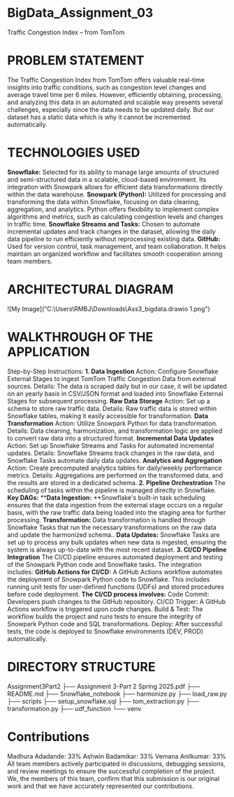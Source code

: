 # BigData_Assignment_03
Traffic Congestion Index – from TomTom

# PROBLEM STATEMENT
The Traffic Congestion Index from TomTom offers valuable real-time insights into traffic conditions, such as congestion level changes and average travel time per 6 miles. However, efficiently obtaining, processing, and analyzing this data in an automated and scalable way presents several challenges, especially since the data needs to be updated daily. But our dataset has a static data which is why it cannot be incremented automatically.

# TECHNOLOGIES USED
**Snowflake:** Selected for its ability to manage large amounts of structured and semi-structured data in a scalable, cloud-based environment. Its integration with Snowpark allows for efficient data transformations directly within the data warehouse.
**Snowpark (Python):** Utilized for processing and transforming the data within Snowflake, focusing on data cleaning, aggregation, and analytics. Python offers flexibility to implement complex algorithms and metrics, such as calculating congestion levels and changes in traffic time.
**Snowflake Streams and Tasks:** Chosen to automate incremental updates and track changes in the dataset, allowing the daily data pipeline to run efficiently without reprocessing existing data.
**GitHub:** Used for version control, task management, and team collaboration. It helps maintain an organized workflow and facilitates smooth cooperation among team members.

# ARCHITECTURAL DIAGRAM
![My Image]("C:\Users\RMBJ\Downloads\Ass3_bigdata.drawio 1.png")

#  WALKTHROUGH OF THE APPLICATION

Step-by-Step Instructions:
**1. Data Ingestion**
Action: Configure Snowflake External Stages to ingest TomTom Traffic Congestion Data from external sources.
Details: The data is scraped daily but in our case, it will be updated on an yearly basis in CSV/JSON format and loaded into Snowflake External Stages for subsequent processing.
**Raw Data Storage**
Action:  Set up a schema to store raw traffic data.
Details: Raw traffic data is stored within Snowflake tables, making it easily accessible for transformation.
**Data Transformation**
Action: Utilize Snowpark Python for data transformation.
Details: Data cleaning, harmonization, and transformation logic are applied to convert raw data into a structured format.
**Incremental Data Updates**
Action: Set up Snowflake Streams and Tasks for automated incremental updates.
Details: Snowflake Streams track changes in the raw data, and Snowflake Tasks automate daily data updates.
**Analytics and Aggregation**
Action: Create precomputed analytics tables for daily/weekly performance metrics.
Details: Aggregations are performed on the transformed data, and the results are stored in a dedicated schema.
**2. Pipeline Orchestration**
The scheduling of tasks within the pipeline is managed directly in Snowflake.
**Key DAGs:**
****Data Ingestion:** **Snowflake's built-in task scheduling ensures that the data ingestion from the external stage occurs on a regular basis, with the raw traffic data being loaded into the staging area for further processing.
**Transformation:** Data transformation is handled through Snowflake Tasks that run the necessary transformations on the raw data and update the harmonized schema..
**Data Updates:** Snowflake Tasks are set up to process any bulk updates when new data is ingested, ensuring the system is always up-to-date with the most recent dataset.
**3. CI/CD Pipeline Integration**
The CI/CD pipeline ensures automated deployment and testing of the Snowpark Python code and Snowflake tasks. The integration includes:
**GitHub Actions for CI/CD:**
 A GitHub Actions workflow automates the deployment of Snowpark Python code to Snowflake. This includes running unit tests for user-defined functions (UDFs) and stored procedures before code deployment.
**The CI/CD process involves:**
Code Commit: Developers push changes to the GitHub repository.
CI/CD Trigger: A GitHub Actions workflow is triggered upon code changes.
Build & Test: The workflow builds the project and runs tests to ensure the integrity of Snowpark Python code and SQL transformations.
Deploy: After successful tests, the code is deployed to Snowflake environments (DEV, PROD) automatically.

# DIRECTORY STRUCTURE

Assignment3Part2
├── Assignment 3-Part 2 Spring 2025.pdf
├── README.md
├── Snowflake_notebook
├── harmonize.py
├── load_raw.py
├── scripts
├── setup_snowflake.sql
├── tom_extraction.py
├── transformation.py
├── udf_function
└── venv
# Contributions
Madhura Adadande: 33%
Ashwin Badamikar: 33%
Vemana Anilkumar: 33%
All team members actively participated in discussions, debugging sessions, and review meetings to ensure the successful completion of the project.
We, the members of this team, confirm that this submission is our original work and that we have accurately represented our contributions.






